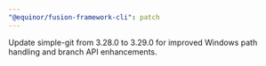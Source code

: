 ```yaml
---
"@equinor/fusion-framework-cli": patch
---
```


Update simple-git from 3.28.0 to 3.29.0 for improved Windows path handling and branch API enhancements.
